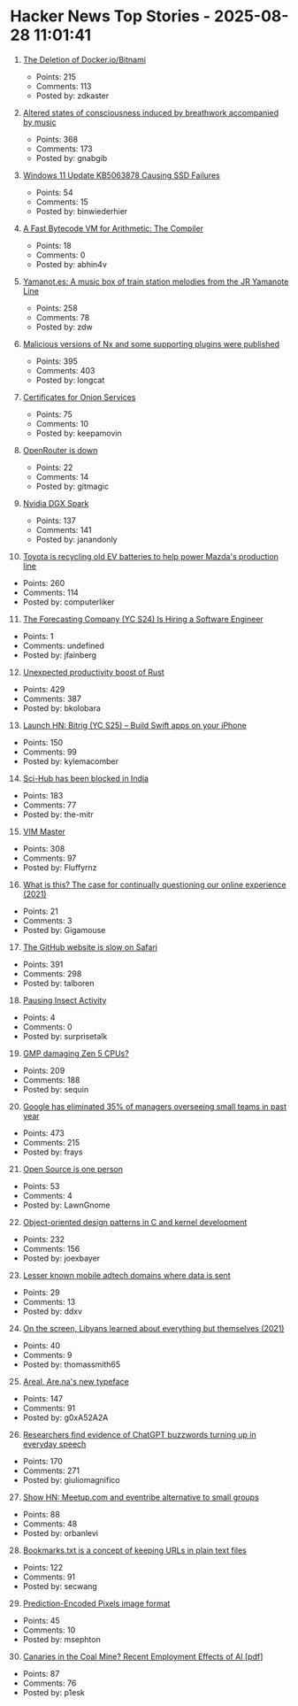 # Hacker News Top Stories - 2025-08-28 11:01:41

1. [The Deletion of Docker.io/Bitnami](https://community.broadcom.com/tanzu/blogs/beltran-rueda-borrego/2025/08/18/how-to-prepare-for-the-bitnami-changes-coming-soon)
   - Points: 215
   - Comments: 113
   - Posted by: zdkaster

2. [Altered states of consciousness induced by breathwork accompanied by music](https://journals.plos.org/plosone/article?id=10.1371/journal.pone.0329411)
   - Points: 368
   - Comments: 173
   - Posted by: gnabgib

3. [Windows 11 Update KB5063878 Causing SSD Failures](https://old.reddit.com/r/msp/comments/1n1sgxx/windows_11_update_kb5063878_causing_ssd_failures/)
   - Points: 54
   - Comments: 15
   - Posted by: binwiederhier

4. [A Fast Bytecode VM for Arithmetic: The Compiler](https://abhinavsarkar.net/posts/arithmetic-bytecode-vm-compiler/)
   - Points: 18
   - Comments: 0
   - Posted by: abhin4v

5. [Yamanot.es: A music box of train station melodies from the JR Yamanote Line](https://yamanot.es/)
   - Points: 258
   - Comments: 78
   - Posted by: zdw

6. [Malicious versions of Nx and some supporting plugins were published](https://github.com/nrwl/nx/security/advisories/GHSA-cxm3-wv7p-598c)
   - Points: 395
   - Comments: 403
   - Posted by: longcat

7. [Certificates for Onion Services](https://onionservices.torproject.org/research/proposals/usability/certificates/)
   - Points: 75
   - Comments: 10
   - Posted by: keepamovin

8. [OpenRouter is down](https://status.openrouter.ai)
   - Points: 22
   - Comments: 14
   - Posted by: gitmagic

9. [Nvidia DGX Spark](https://www.nvidia.com/en-us/products/workstations/dgx-spark/)
   - Points: 137
   - Comments: 141
   - Posted by: janandonly

10. [Toyota is recycling old EV batteries to help power Mazda's production line](https://www.thedrive.com/news/toyota-is-recycling-old-ev-batteries-to-help-power-mazdas-production-line)
   - Points: 260
   - Comments: 114
   - Posted by: computerliker

11. [The Forecasting Company (YC S24) Is Hiring a Software Engineer](https://www.ycombinator.com/companies/the-forecasting-company/jobs/9kIwGyz-founding-software-engineer)
   - Points: 1
   - Comments: undefined
   - Posted by: jfainberg

12. [Unexpected productivity boost of Rust](https://lubeno.dev/blog/rusts-productivity-curve)
   - Points: 429
   - Comments: 387
   - Posted by: bkolobara

13. [Launch HN: Bitrig (YC S25) – Build Swift apps on your iPhone](undefined)
   - Points: 150
   - Comments: 99
   - Posted by: kylemacomber

14. [Sci-Hub has been blocked in India](https://sci-hub.se/sci-hub-blocked-india)
   - Points: 183
   - Comments: 77
   - Posted by: the-mitr

15. [VIM Master](https://github.com/renzorlive/vimmaster)
   - Points: 308
   - Comments: 97
   - Posted by: Fluffyrnz

16. [What is this? The case for continually questioning our online experience (2021)](https://systems-souls-society.com/what-is-this-the-case-for-continually-questioning-our-online-experience/)
   - Points: 21
   - Comments: 3
   - Posted by: Gigamouse

17. [The GitHub website is slow on Safari](https://github.com/orgs/community/discussions/170758)
   - Points: 391
   - Comments: 298
   - Posted by: talboren

18. [Pausing Insect Activity](https://www.asimov.press/p/insect-diapause)
   - Points: 4
   - Comments: 0
   - Posted by: surprisetalk

19. [GMP damaging Zen 5 CPUs?](https://gmplib.org/gmp-zen5)
   - Points: 209
   - Comments: 188
   - Posted by: sequin

20. [Google has eliminated 35% of managers overseeing small teams in past year](https://www.cnbc.com/2025/08/27/google-executive-says-company-has-cut-a-third-of-its-managers.html)
   - Points: 473
   - Comments: 215
   - Posted by: frays

21. [Open Source is one person](https://opensourcesecurity.io/2025/08-oss-one-person/)
   - Points: 53
   - Comments: 4
   - Posted by: LawnGnome

22. [Object-oriented design patterns in C and kernel development](https://oshub.org/projects/retros-32/posts/object-oriented-design-patterns-in-osdev)
   - Points: 232
   - Comments: 156
   - Posted by: joexbayer

23. [Lesser known mobile adtech domains where data is sent](https://jamesoclaire.com/2025/08/28/uncovering-lesser-known-mobile-adtech-domains/)
   - Points: 29
   - Comments: 13
   - Posted by: ddxv

24. [On the screen, Libyans learned about everything but themselves (2021)](https://newlinesmag.com/argument/on-the-screen-libyans-learned-about-everything-but-themselves/)
   - Points: 40
   - Comments: 9
   - Posted by: thomassmith65

25. [Areal, Are.na's new typeface](https://www.are.na/editorial/introducing-areal-are-nas-new-typeface)
   - Points: 147
   - Comments: 91
   - Posted by: g0xA52A2A

26. [Researchers find evidence of ChatGPT buzzwords turning up in everyday speech](https://news.fsu.edu/news/education-society/2025/08/26/on-screen-and-now-irl-fsu-researchers-find-evidence-suggesting-chatgpt-influences-how-we-speak/)
   - Points: 170
   - Comments: 271
   - Posted by: giuliomagnifico

27. [Show HN: Meetup.com and eventribe alternative to small groups](https://github.com/polaroi8d/cactoide)
   - Points: 88
   - Comments: 48
   - Posted by: orbanlevi

28. [Bookmarks.txt is a concept of keeping URLs in plain text files](https://github.com/soulim/bookmarks.txt)
   - Points: 122
   - Comments: 91
   - Posted by: secwang

29. [Prediction-Encoded Pixels image format](https://github.com/ENDESGA/PEP)
   - Points: 45
   - Comments: 10
   - Posted by: msephton

30. [Canaries in the Coal Mine? Recent Employment Effects of AI [pdf]](https://digitaleconomy.stanford.edu/wp-content/uploads/2025/08/Canaries_BrynjolfssonChandarChen.pdf)
   - Points: 87
   - Comments: 76
   - Posted by: p1esk

